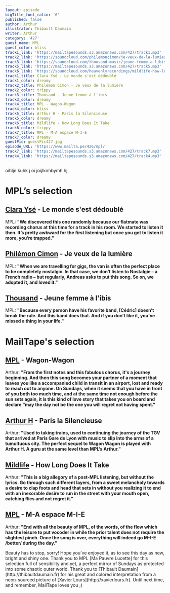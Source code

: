 ```yaml
---
layout: episode
bigTitle_font_ratio: '6'
published: false
author: Arthur
illustrator: Thibault Daumain
writer: Arthur
category: '427'
guest_name: MPL
guest_color: bliss
track1_link: 'https://mailtapesounds.s3.amazonaws.com/427/track1.mp3'
track2_link: 'https://soundcloud.com/philemoncimon/je-veux-de-la-lumiere'
track3_link: 'https://soundcloud.com/thousand-music/jeune-femme-a-libis'
track5_link: 'https://mailtapesounds.s3.amazonaws.com/427/track5.mp3'
track6_link: 'https://soundcloud.com/heavenlyrecordings/mildlife-how-long-does-it-take-1'
track1_title: Clara Ysé - Le monde s'est dédoublé
track1_color: dreamy
track2_title: Philémon Cimon - Je veux de la lumière
track2_color: trippy
track3_title: Thousand - Jeune femme à l'ibis
track3_color: dreamy
track4_title: MPL - Wagon-Wagon
track4_color: bliss
track5_title: Arthur H - Paris la Silencieuse
track5_color: dreamy
track6_title: Mildlife - How Long Does It Take
track6_color: trippy
track7_title: MPL - M-A espace M-I-E
track7_color: dreamy
guestPic: guestPic427.jpg
episode_URL: 'https://www.mailta.pe/426/mpl/'
track7_link: 'https://mailtapesounds.s3.amazonaws.com/427/track7.mp3'
track4_link: 'https://mailtapesounds.s3.amazonaws.com/427/track4.mp3'
---
```

<p id="introduction">oihljn kuhk j oi joijlknhbymh hj 
</p>


# MPL’s selection

## [Clara Ysé](https://soundcloud.com/clarayse) - Le monde s'est dédoublé
MPL: **"**We discovered this one randomly because our flatmate was recording chorus at this time for a track in his room. We started to listen it then. It’s pretty awkward for the first listening but once you get to listen it more, you’re trapped.**"**

## [Philémon Cimon](https://philemoncimon.bandcamp.com) - Je veux de la lumière
MPL: **"**When we are travelling for gigs, the van is often the perfect place to be completely nostalgic. In that case, we don’t listen to Nostalgie – a French radio – but regularly, Andreas asks to put this song. So on, we adopted it, and loved it.**"** 

## [Thousand](https://thousand1000.bandcamp.com) - Jeune femme à l'ibis
MPL: **"**Because every person have his favorite band, [Cédric] doesn’t break the rule. And this band does that. And if you don’t like it, you’ve missed a thing in your life.**"**

# MailTape's selection

## [MPL](https://www.mplofficiel.fr) - Wagon-Wagon
Arthur: **"**From the first notes and this fabulous chorus, it's a journey beginning. And then this song becomes your partner of a moment that leaves you like a accompanied child in transit in an airport, lost and ready to reach out to anyone. On Sundays, when it seems that you have in front of you both too much time, and at the same time not enough before the sun sets again, it is this kind of love story that takes you on board and declare “may the day not be the one you will regret not having spent.**"**

## [Arthur H](https://www.arthur-h.net) - Paris la Silencieuse
Arthur: **"**Used to taking trains, used to continuing the journey of the TGV that arrived at Paris Gare de Lyon with music to slip into the arms of a tumultuous city. The perfect sequel to Wagon Wagon is played with Arthur H. A guru at the same level than MPL’s Arthur.**"**

## [Mildlife](https://mildlife.com.au) - How Long Does It Take
Arthur: **"**This is a big allegory of a post-MPL listening, but without the lyrics. Go through such different layers, from a sweet melancholy towards a desire to clap foots and head that sets in without you realizing it to end with an inexorable desire to run in the street with your mouth open, catching flies and not regret it.**"**

## [MPL](https://www.mplofficiel.fr) - M-A espace M-I-E
Arthur: **"**End with all the beauty of MPL, of the words, of the flow which has the leisure to put vocoder in while the prior talent does not require the slightest pinch. Once the song is over, everything will indeed go M-I-E /better/ during the day.**"**

<p id="outroduction">Beauty has to stop, sorry! Hope you’ve enjoyed it, as to see this day as new, bright and shiny one. Thank you to MPL [Ma Pauvre Lucette] for this selection full of sensibility and yet, a perfect mirror of Sundays as protected into some chaotic outer world. Thank you to [Thibault Daumain](http://thibaultdaumain.fr) for his great and colored interpretation from a neon-sourced picture of [Xavier Lours](http://xavierlours.fr). Until next time, and remember, MailTape loves you ;)</p>
